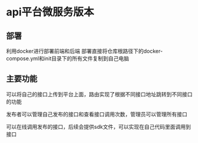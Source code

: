 # api平台微服务版本

## 部署
利用docker进行部署前端和后端
部署直接将仓库根路径下的docker-compose.yml和init目录下的所有文件复制到自己电脑

## 主要功能
可以将自己的接口上传到平台上面，路由实现了根据不同接口地址跳转到不同接口的功能

发布者可以管理自己发布的接口和查看接口调用次数，管理员可以管理所有接口

可以在线调用发布的接口，后续会提供sdk文件，可以实现在自己代码里面调用到接口








